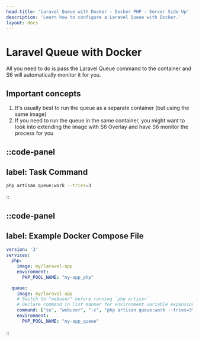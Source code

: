 ```yaml
---
head.title: 'Laravel Queue with Docker - Docker PHP - Server Side Up'
description: 'Learn how to configure a Laravel Queue with Docker.'
layout: docs
---
```


# Laravel Queue with Docker
All you need to do is pass the Laravel Queue command to the container and S6 will automatically monitor it for you.

## Important concepts
1. It's usually best to run the queue as a separate container (but using the same image)
2. If you need to run the queue in the same container, you might want to look into extending the image with S6 Overlay and have S6 monitor the process for you

::code-panel
---
label: Task Command
---
```sh
php artisan queue:work --tries=3
```
::

::code-panel
---
label: Example Docker Compose File
---
```yaml
version: '3'
services:
  php:
    image: my/laravel-app
    environment:
      PHP_POOL_NAME: "my-app_php"

  queue:
    image: my/laravel-app
    # Switch to "webuser" before running `php artisan`
    # Declare command in list manner for environment variable expansion
    command: ["su", "webuser", "-c", "php artisan queue:work --tries=3"]
    environment:
      PHP_POOL_NAME: "my-app_queue"
```
::
